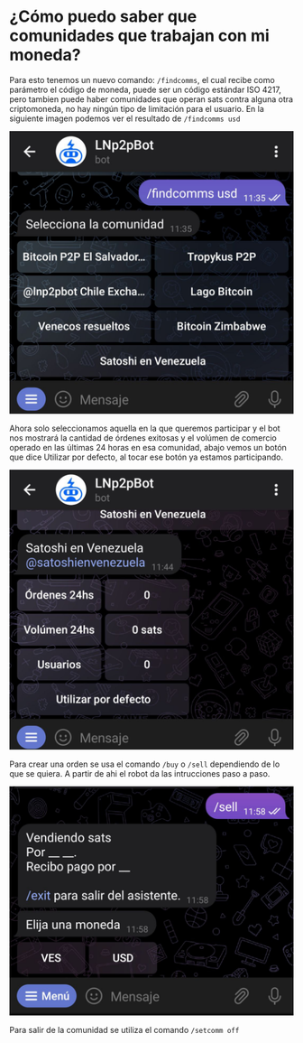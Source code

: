 # ¿Cómo puedo saber que comunidades que trabajan con mi moneda?

Para esto tenemos un nuevo comando: `/findcomms`, el cual recibe como parámetro el código de moneda, puede ser un código estándar ISO 4217, pero tambien puede haber comunidades que operan sats contra alguna otra criptomoneda, no hay ningún tipo de limitación para el usuario.
En la siguiente imagen podemos ver el resultado de `/findcomms usd`

![Find Community Capture](./assets/images/findcomms.jpg)

Ahora solo seleccionamos aquella en la que queremos participar y el bot nos mostrará la cantidad de órdenes exitosas y el volúmen de comercio operado en las últimas 24 horas en esa comunidad, abajo vemos un botón que dice Utilizar por defecto, al tocar ese botón ya estamos participando.

![Community details Capture](./assets/images/comm-detail.jpg)

Para crear una orden se usa el comando `/buy` o `/sell` dependiendo de lo que se quiera. A partir de ahi el robot da las intrucciones paso a paso.

![Community Wizard Capture](./assets/images/sell.jpg)

Para salir de la comunidad se utiliza el comando `/setcomm off`


